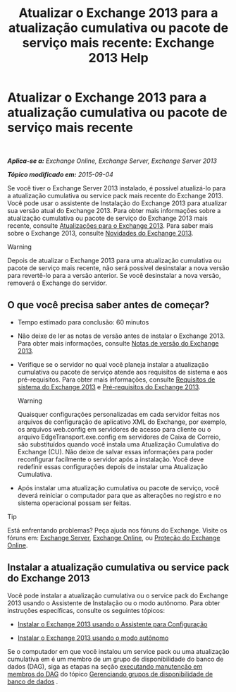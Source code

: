 ﻿---
title: 'Atualizar o Exchange 2013 para a atualização cumulativa ou pacote de serviço mais recente: Exchange 2013 Help'
TOCTitle: Atualizar o Exchange 2013 para a atualização cumulativa ou pacote de serviço mais recente
ms:assetid: 928a4a0b-0082-4d50-a696-bfaf2782f42d
ms:mtpsurl: https://technet.microsoft.com/pt-br/library/JJ983803(v=EXCHG.150)
ms:contentKeyID: 52058856
ms.date: 05/22/2018
mtps_version: v=EXCHG.150
ms.translationtype: MT
---

# Atualizar o Exchange 2013 para a atualização cumulativa ou pacote de serviço mais recente

 

_**Aplica-se a:** Exchange Online, Exchange Server, Exchange Server 2013_

_**Tópico modificado em:** 2015-09-04_

Se você tiver o Exchange Server 2013 instalado, é possível atualizá-lo para a atualização cumulativa ou service pack mais recente do Exchange 2013. Você pode usar o assistente de Instalação do Exchange 2013 para atualizar sua versão atual do Exchange 2013. Para obter mais informações sobre a atualização cumulativa ou pacote de serviço do Exchange 2013 mais recente, consulte [Atualizações para o Exchange 2013](updates-for-exchange-2013-exchange-2013-help.md). Para saber mais sobre o Exchange 2013, consulte [Novidades do Exchange 2013](what-s-new-in-exchange-2013-exchange-2013-help.md).


> [!WARNING]
> Depois de atualizar o Exchange 2013 para uma atualização cumulativa ou pacote de serviço mais recente, não será possível desinstalar a nova versão para revertê-lo para a versão anterior. Se você desinstalar a nova versão, removerá o Exchange do servidor.



## O que você precisa saber antes de começar?

  - Tempo estimado para conclusão: 60 minutos

  - Não deixe de ler as notas de versão antes de instalar o Exchange 2013. Para obter mais informações, consulte [Notas de versão do Exchange 2013](release-notes-for-exchange-2013-exchange-2013-help.md).

  - Verifique se o servidor no qual você planeja instalar a atualização cumulativa ou pacote de serviço atende aos requisitos de sistema e aos pré-requisitos. Para obter mais informações, consulte [Requisitos de sistema do Exchange 2013](exchange-2013-system-requirements-exchange-2013-help.md) e [Pré-requisitos do Exchange 2013](exchange-2013-prerequisites-exchange-2013-help.md).
    

    > [!WARNING]
    > Quaisquer configurações personalizadas em cada servidor feitas nos arquivos de configuração de aplicativo XML do Exchange, por exemplo, os arquivos web.config em servidores de acesso para cliente ou o arquivo EdgeTransport.exe.config em servidores de Caixa de Correio, são substituídos quando você instala uma Atualização Cumulativa do Exchange (CU). Não deixe de salvar essas informações para poder reconfigurar facilmente o servidor após a instalação. Você deve redefinir essas configurações depois de instalar uma Atualização Cumulativa.



  - Após instalar uma atualização cumulativa ou pacote de serviço, você deverá reiniciar o computador para que as alterações no registro e no sistema operacional possam ser feitas.


> [!TIP]
> Está enfrentando problemas? Peça ajuda nos fóruns do Exchange. Visite os fóruns em: <A href="https://go.microsoft.com/fwlink/p/?linkid=60612">Exchange Server</A>, <A href="https://go.microsoft.com/fwlink/p/?linkid=267542">Exchange Online</A>, ou <A href="https://go.microsoft.com/fwlink/p/?linkid=285351">Proteção do Exchange Online</A>.



## Instalar a atualização cumulativa ou service pack do Exchange 2013

Você pode instalar a atualização cumulativa ou o service pack do Exchange 2013 usando o Assistente de Instalação ou o modo autônomo. Para obter instruções específicas, consulte os seguintes tópicos:

  - [Instalar o Exchange 2013 usando o Assistente para Configuração](install-exchange-2013-using-the-setup-wizard-exchange-2013-help.md)

  - [Instalar o Exchange 2013 usando o modo autônomo](install-exchange-2013-using-unattended-mode-exchange-2013-help.md)

Se o computador em que você instalou um service pack ou uma atualização cumulativa em é um membro de um grupo de disponibilidade do banco de dados (DAG), siga as etapas na seção [executando manutenção em membros do DAG](managing-database-availability-groups-exchange-2013-help.md) do tópico [Gerenciando grupos de disponibilidade de banco de dados](managing-database-availability-groups-exchange-2013-help.md) .

